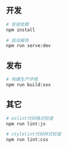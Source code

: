 <!--
 * @Author: zwc 6537397+uni-yunApp@user.noreply.gitee.com
 * @Date: 2023-02-01 19:24:00
 * @LastEditors: zwc 6537397+uni-yunApp@user.noreply.gitee.com
 * @LastEditTime: 2024-01-30 10:27:15
 * @FilePath: \vue3-element-admin-webpack\README.md
 * @Description: 这是默认设置,请设置`customMade`, 打开koroFileHeader查看配置 进行设置: https://github.com/OBKoro1/koro1FileHeader/wiki/%E9%85%8D%E7%BD%AE
-->

## 开发

```bash
# 安装依赖
npm install

# 启动服务
npm run serve:dev
```

## 发布

```bash
# 构建生产环境
npm run build:xxx
```

## 其它

```bash
# eslint代码格式检查
npm run lint:js

# stylelint代码样式检查
npm run lint:css
```

